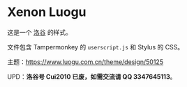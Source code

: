 # Xenon Luogu

这是一个 [洛谷](https://www.luogu.com.cn/) 的样式。

文件包含 Tampermonkey 的 `userscript.js` 和 Stylus 的 CSS。

主题：<https://www.luogu.com.cn/theme/design/50125>

UPD：**洛谷号 Cui2010 已废，如需交流请 QQ 3347645113**。
